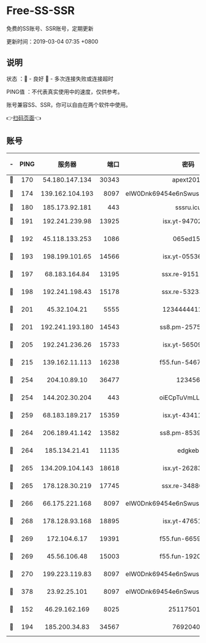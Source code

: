 # Free-SS-SSR

免费的SS账号、SSR账号，定期更新

更新时间：2019-03-04 07:35 +0800

## 说明

状态     ：🙂 - 良好 🙁 - 多次连接失败或连接超时

PING值   ：不代表真实使用中的速度，仅供参考。

账号兼容SS、SSR，你可以自由在两个软件中使用。

👉[扫码页面](https://liesauer.github.io/free-ss-ssr.github.io/)👈

## 账号

|-|PING|服务器|端口|密码|加密方式|区域|
|:----:|:----:|:-----:|-----:|:----:|:----:|:----:|
|🙂|170|54.180.147.134|30343|apext2019|chacha20|KR|
|🙂|174|139.162.104.193|8097|eIW0Dnk69454e6nSwuspv9DmS201tQ0D|aes-256-cfb|JP|
|🙂|180|185.173.92.181|443|sssru.icu|rc4-md5|RU|
|🙂|191|192.241.239.98|13925|isx.yt-94702728|aes-256-cfb|US|
|🙂|192|45.118.133.253|1086|065ed15a|aes-256-cfb|SG|
|🙂|193|198.199.101.65|14566|isx.yt-05536769|aes-256-cfb|US|
|🙂|197|68.183.164.84|13195|ssx.re-91511451|aes-256-cfb|US|
|🙂|198|192.241.198.43|15178|ssx.re-53233906|aes-256-cfb|US|
|🙂|201|45.32.104.21|5555|1234444411111|aes-256-cfb|SG|
|🙂|201|192.241.193.180|14543|ss8.pm-25759164|aes-256-cfb|US|
|🙂|205|192.241.236.26|15733|isx.yt-56509000|aes-256-cfb|US|
|🙂|215|139.162.11.113|16238|f55.fun-54673492|aes-256-cfb|SG|
|🙂|254|204.10.89.10|36477|123456|aes-256-cfb|US|
|🙂|254|144.202.30.204|443|oiECpTuVmLLxk4Ts|aes-256-cfb|US|
|🙂|259|68.183.189.217|15359|isx.yt-43411617|aes-256-cfb|SG|
|🙂|264|206.189.41.142|13582|ss8.pm-85391880|aes-256-cfb|SG|
|🙂|264|185.134.21.41|11135|edgkeb|aes-256-cfb|GB|
|🙂|265|134.209.104.143|18618|isx.yt-26283608|aes-256-cfb|SG|
|🙂|265|178.128.30.219|17745|ssx.re-34880503|aes-256-cfb|SG|
|🙂|266|66.175.221.168|8097|eIW0Dnk69454e6nSwuspv9DmS201tQ0D|aes-256-cfb|US|
|🙂|268|178.128.93.168|18895|isx.yt-47651683|aes-256-cfb|SG|
|🙂|269|172.104.6.17|19391|f55.fun-66594253|aes-256-cfb|US|
|🙂|269|45.56.106.48|15003|f55.fun-19202286|aes-256-cfb|US|
|🙂|270|199.223.119.83|8097|eIW0Dnk69454e6nSwuspv9DmS201tQ0D|aes-256-cfb|US|
|🙂|378|23.92.25.101|8097|eIW0Dnk69454e6nSwuspv9DmS201tQ0D|aes-256-cfb|US|
|🙂|152|46.29.162.169|8025|2511750146|aes-256-cfb|RU|
|🙂|194|185.200.34.83|34567|76920400|aes-256-cfb|US|
